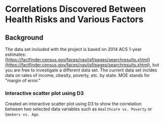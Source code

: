 # Correlations Discovered Between Health Risks and Various Factors

## Background


The data set included with the project is based on 2014 ACS 1-year estimates: [https://factfinder.census.gov/faces/nav/jsf/pages/searchresults.xhtml](https://factfinder.census.gov/faces/nav/jsf/pages/searchresults.xhtml), but you are free to investigate a different data set. The current data set incldes data on rates of income, obesity, poverty, etc. by state. MOE stands for "margin of error."


### Interactive scatter plot using D3


Created an interactive scatter plot using D3 to show the correlation between two selected data variables such as `Healthcare vs. Poverty` or `Smokers vs. Age`.




